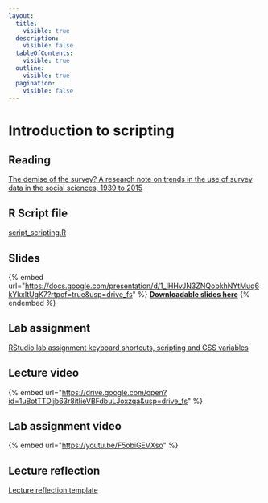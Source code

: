 ```yaml
---
layout:
  title:
    visible: true
  description:
    visible: false
  tableOfContents:
    visible: true
  outline:
    visible: true
  pagination:
    visible: false
---
```


# Introduction to scripting

## Reading

[The demise of the survey? A research note on trends in the use of survey data in the social sciences, 1939 to 2015](https://drive.google.com/file/d/1zdNiWlaal7qUUTXd755NFLkxLGEOXgfA/view?usp=sharing)

## R Script file

[script\_scripting.R](https://drive.google.com/open?id=1ksWH9huWbEYaCsdgToB97rkiw4UPQmf1\&usp=drive_fs)

## Slides

{% embed url="https://docs.google.com/presentation/d/1_lHHvJN3ZNQobkhNYtMuq6kYkxItUgK7?rtpof=true&usp=drive_fs" %}
[**Downloadable slides here**](https://docs.google.com/presentation/d/1_lHHvJN3ZNQobkhNYtMuq6kYkxItUgK7?rtpof=true\&usp=drive_fs)
{% endembed %}

## Lab assignment

[RStudio lab assignment keyboard shortcuts, scripting and GSS variables](https://docs.google.com/document/d/1_nM_N35xnALjjEIgoDfvA68ai1iJMlk8/edit?usp=sharing\&ouid=100179871492576617561\&rtpof=true\&sd=true)

## Lecture video

{% embed url="https://drive.google.com/open?id=1uBotTTDljb63r8itIieVBFdbuLJoxzqa&usp=drive_fs" %}

## Lab assignment video

{% embed url="https://youtu.be/F5obiGEVXso" %}

## Lecture reflection

[Lecture reflection template](https://docs.google.com/document/d/1ZgGmBWHrt_nmLqeRqCNX2eDn_x0yTFac?rtpof=true\&usp=drive_fs)
